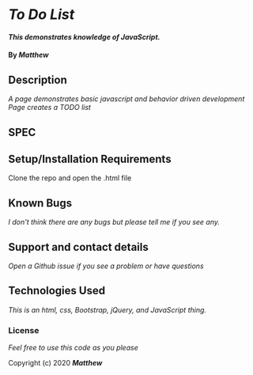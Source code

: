 # _To Do List_

#### _This demonstrates knowledge of JavaScript._

#### By _**Matthew**_


## Description

_A page demonstrates basic javascript and behavior driven development_
_Page creates a TODO list_


## SPEC


## Setup/Installation Requirements

Clone the repo and open the .html file

## Known Bugs

_I don't think there are any bugs but please tell me if you see any._

## Support and contact details

_Open a Github issue if you see a problem or have questions_

## Technologies Used

_This is an html, css, Bootstrap, jQuery, and JavaScript thing._

### License

*Feel free to use this code as you please*

Copyright (c) 2020 **_Matthew_**